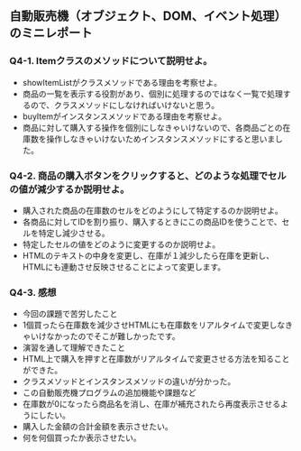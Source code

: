 ## 自動販売機（オブジェクト、DOM、イベント処理）のミニレポート
### Q4-1. Itemクラスのメソッドについて説明せよ。
* showItemListがクラスメソッドである理由を考察せよ。
* 商品の一覧を表示する役割があり、個別に処理するのではなく一覧で処理するので、クラスメソッドにしなければいけないと思う。
* buyItemがインスタンスメソッドである理由を考察せよ。
* 商品に対して購入する操作を個別にしなきゃいけないので、各商品ごとの在庫数を操作しなきゃいけないためインスタンスメソッドにすると思いました。
### Q4-2. 商品の購入ボタンをクリックすると、どのような処理でセルの値が減少するか説明せよ。
* 購入された商品の在庫数のセルをどのようにして特定するのか説明せよ。
* 各商品に対してIDを割り振り、購入するときにこの商品IDを使うことで、セルを特定し減少させる。
* 特定したセルの値をどのように変更するのか説明せよ。
* HTMLのテキストの中身を変更し、在庫が１減少したら在庫を更新し、HTMLにも連動させ反映させることによって変更します。
### Q4-3. 感想
* 今回の課題で苦労したこと
* 1個買ったら在庫数を減少させHTMLにも在庫数をリアルタイムで変更しなきゃいけなかったのでそこが難しかったです。
* 演習を通して理解できたこと
* HTML上で購入を押すと在庫数がリアルタイムで変更させる方法を知ることができた。
* クラスメソッドとインスタンスメソッドの違いが分かった。
* この自動販売機プログラムの追加機能や課題など
* 在庫数が0になったら商品名を消し、在庫が補充されたら再度表示させるようにしたい。
* 購入した金額の合計金額を表示させたい。
* 何を何個買ったか表示させたい。
